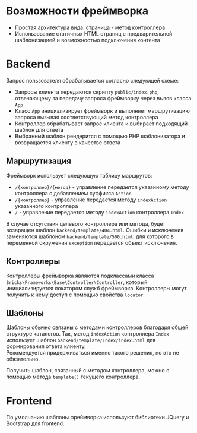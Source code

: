 # Возможности фреймворка

* Простая архитектура вида: страница - метод контроллера
* Использование статичных HTML страниц с предварительной шаблонизацией и 
  возможностью подключения контента

# Backend

Запрос пользователя обрабатывается согласно следующей схеме:

* Запросы клиента передаются скрипту `public/index.php`, отвечающему за передачу 
  запроса фреймворку через вызов класса `App`
* Класс `App` инициализирует фреймворк и выполняет маршрутизацию запроса вызывая 
  соответствующий метод контроллера
* Контроллер обрабатывает запрос клиента и выбирает подходящий шаблон для ответа
* Выбранный шаблон рендерится с помощью PHP шаблонизатора и возвращается клиенту 
  в качестве ответа

## Маршрутизация

Фреймворк использует следующую таблицу маршрутов:

* `/{контроллер}/{метод}` - управление передается указанному методу контроллера 
  с добавлением суффикса `Action`
* `/{контроллер}` - управление передается методу `indexAction` указанного 
  контроллера
* `/` - управление передается методу `indexAction` контроллера `Index`

В случае отсутствия целевого контроллера или метода, будет возвращен шаблон 
`backend/template/404.html`. Ошибки и исключения заменяются шаблоном 
`backend/template/500.html`, для которого в переменной окружения `exception` 
передается объект исключения.

## Контроллеры

Контроллеры фреймворка являются подклассами класса 
`Bricks\Frameworks\Base\Controller\Controller`, который инициализируется 
локатором служб фреймворка. Контроллеры могут получить к нему доступ с помощью 
свойства `locator`.

## Шаблоны

Шаблоны обычно связаны с методами контроллеров благодаря общей структуре 
каталогов. Так, метод `indexAction` контроллера `Index` использует шаблон 
`backend/template/Index/index.html` для формирования ответа клиенту.  
Рекомендуется придерживаться именно такого решения, но это не обязательно.

Получить шаблон, связанный с методом контроллера, можно с помощью метода 
`template()` текущего контроллера.

# Frontend

По умолчанию шаблоны фреймворка используют библиотеки JQuery и Bootstrap для 
frontend.
